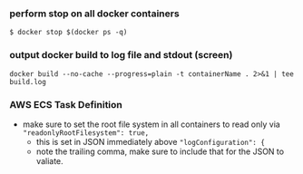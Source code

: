 ### perform stop on all docker containers
```shell 
$ docker stop $(docker ps -q)
```

### output docker build to log file and stdout (screen)
```shell
docker build --no-cache --progress=plain -t containerName . 2>&1 | tee build.log
```

### AWS ECS Task Definition
- make sure to set the root file system in all containers to read only via ```"readonlyRootFilesystem": true,```
  - this is set in JSON immediately above ```"logConfiguration": {```
  - note the trailing comma, make sure to include that for the JSON to valiate.
